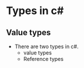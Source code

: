 # Types in c#
## Value types
- There are two types in c#. 
    - value types
    - Reference types


